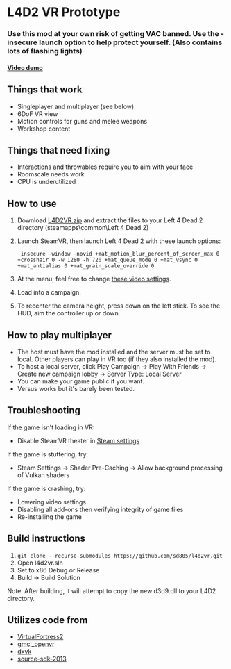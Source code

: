 # L4D2 VR Prototype
### Use this mod at your own risk of getting VAC banned. Use the -insecure launch option to help protect yourself. (Also contains lots of flashing lights)

#### [Video demo](https://www.youtube.com/watch?v=zU-8-9qe6wQ)

## Things that work
* Singleplayer and multiplayer (see below)
* 6DoF VR view
* Motion controls for guns and melee weapons
* Workshop content

## Things that need fixing

* Interactions and throwables require you to aim with your face
* Roomscale needs work
* CPU is underutilized

## How to use
1. Download [L4D2VR.zip](https://github.com/sd805/l4d2vr/releases) and extract the files to your Left 4 Dead 2 directory (steamapps\common\Left 4 Dead 2)
2. Launch SteamVR, then launch Left 4 Dead 2 with these launch options:
   
   ``` -insecure -window -novid +mat_motion_blur_percent_of_screen_max 0 +crosshair 0 -w 1280 -h 720 +mat_queue_mode 0 +mat_vsync 0 +mat_antialias 0 +mat_grain_scale_override 0 ```

3. At the menu, feel free to change [these video settings](https://i.imgur.com/yYQMXs6.jpg).
4. Load into a campaign. 
5. To recenter the camera height, press down on the left stick. To see the HUD, aim the controller up or down.

## How to play multiplayer
* The host must have the mod installed and the server must be set to local. Other players can play in VR too (if they also installed the mod).
* To host a local server, click Play Campaign -> Play With Friends -> Create new campaign lobby -> Server Type: Local Server
* You can make your game public if you want.
* Versus works but it's barely been tested.

## Troubleshooting
If the game isn't loading in VR:
* Disable SteamVR theater in [Steam settings](https://external-preview.redd.it/1WdLExouo_YKhTGT6C5GGrOjeWO7qNdIdDRvIRBhw-0.png?auto=webp&s=0d4447a9d954e1ec15b2c010cf50eeabd51f4197)

If the game is stuttering, try: 
* Steam Settings -> Shader Pre-Caching -> Allow background processing of Vulkan shaders

If the game is crashing, try:
* Lowering video settings
* Disabling all add-ons then verifying integrity of game files
* Re-installing the game

## Build instructions
1. ``` git clone --recurse-submodules https://github.com/sd805/l4d2vr.git ```
2. Open l4d2vr.sln
3. Set to x86 Debug or Release
4. Build -> Build Solution

Note: After building, it will attempt to copy the new d3d9.dll to your L4D2 directory.

## Utilizes code from
* [VirtualFortress2](https://github.com/PinkMilkProductions/VirtualFortress2)
* [gmcl_openvr](https://github.com/Planimeter/gmcl_openvr/)
* [dxvk](https://github.com/TheIronWolfModding/dxvk/tree/vr-dx9-rel)
* [source-sdk-2013](https://github.com/ValveSoftware/source-sdk-2013/)

